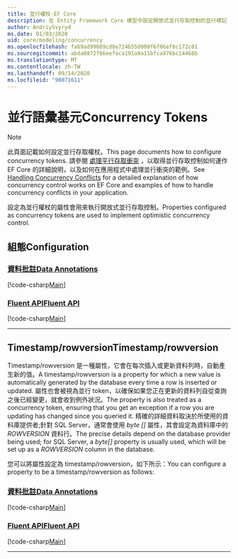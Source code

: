 ```yaml
---
title: 並行權杖-EF Core
description: 在 Entity Framework Core 模型中設定開放式並行存取控制的並行標記
author: AndriySvyryd
ms.date: 01/03/2020
uid: core/modeling/concurrency
ms.openlocfilehash: fab9ad99609cd8e724b550000f6f06ef8c172c81
ms.sourcegitcommit: abda0872f86eefeca191a9a11bfca976bc14468b
ms.translationtype: MT
ms.contentlocale: zh-TW
ms.lasthandoff: 09/14/2020
ms.locfileid: "90071611"
---
```

# <a name="concurrency-tokens"></a><span data-ttu-id="e644f-103">並行語彙基元</span><span class="sxs-lookup"><span data-stu-id="e644f-103">Concurrency Tokens</span></span>

> [!NOTE]
> <span data-ttu-id="e644f-104">此頁面記載如何設定並行存取權杖。</span><span class="sxs-lookup"><span data-stu-id="e644f-104">This page documents how to configure concurrency tokens.</span></span> <span data-ttu-id="e644f-105">請參閱 [處理平行存取衝突](xref:core/saving/concurrency) ，以取得並行存取控制如何運作 EF Core 的詳細說明，以及如何在應用程式中處理並行衝突的範例。</span><span class="sxs-lookup"><span data-stu-id="e644f-105">See [Handling Concurrency Conflicts](xref:core/saving/concurrency) for a detailed explanation of how concurrency control works on EF Core and examples of how to handle concurrency conflicts in your application.</span></span>

<span data-ttu-id="e644f-106">設定為並行權杖的屬性會用來執行開放式並行存取控制。</span><span class="sxs-lookup"><span data-stu-id="e644f-106">Properties configured as concurrency tokens are used to implement optimistic concurrency control.</span></span>

## <a name="configuration"></a><span data-ttu-id="e644f-107">組態</span><span class="sxs-lookup"><span data-stu-id="e644f-107">Configuration</span></span>

### <a name="data-annotations"></a>[<span data-ttu-id="e644f-108">資料批註</span><span class="sxs-lookup"><span data-stu-id="e644f-108">Data Annotations</span></span>](#tab/data-annotations)

[!code-csharp[Main](../../../samples/core/Modeling/DataAnnotations/Concurrency.cs?name=Concurrency&highlight=5)]

### <a name="fluent-api"></a>[<span data-ttu-id="e644f-109">Fluent API</span><span class="sxs-lookup"><span data-stu-id="e644f-109">Fluent API</span></span>](#tab/fluent-api)

[!code-csharp[Main](../../../samples/core/Modeling/FluentAPI/Concurrency.cs?name=Concurrency&highlight=5)]

***

## <a name="timestamprowversion"></a><span data-ttu-id="e644f-110">Timestamp/rowversion</span><span class="sxs-lookup"><span data-stu-id="e644f-110">Timestamp/rowversion</span></span>

<span data-ttu-id="e644f-111">Timestamp/rowversion 是一種屬性，它會在每次插入或更新資料列時，自動產生新的值。</span><span class="sxs-lookup"><span data-stu-id="e644f-111">A timestamp/rowversion is a property for which a new value is automatically generated by the database every time a row is inserted or updated.</span></span> <span data-ttu-id="e644f-112">屬性也會被視為並行 token，以確保如果您正在更新的資料列自從查詢之後已經變更，就會收到例外狀況。</span><span class="sxs-lookup"><span data-stu-id="e644f-112">The property is also treated as a concurrency token, ensuring that you get an exception if a row you are updating has changed since you queried it.</span></span> <span data-ttu-id="e644f-113">精確的詳細資料取決於所使用的資料庫提供者;針對 SQL Server，通常會使用 *byte []* 屬性，其會設定為資料庫中的 *ROWVERSION* 資料行。</span><span class="sxs-lookup"><span data-stu-id="e644f-113">The precise details depend on the database provider being used; for SQL Server, a *byte[]* property is usually used, which will be set up as a *ROWVERSION* column in the database.</span></span>

<span data-ttu-id="e644f-114">您可以將屬性設定為 timestamp/rowversion，如下所示：</span><span class="sxs-lookup"><span data-stu-id="e644f-114">You can configure a property to be a timestamp/rowversion as follows:</span></span>

### <a name="data-annotations"></a>[<span data-ttu-id="e644f-115">資料批註</span><span class="sxs-lookup"><span data-stu-id="e644f-115">Data Annotations</span></span>](#tab/data-annotations)

[!code-csharp[Main](../../../samples/core/Modeling/DataAnnotations/Timestamp.cs?name=Timestamp&highlight=7)]

### <a name="fluent-api"></a>[<span data-ttu-id="e644f-116">Fluent API</span><span class="sxs-lookup"><span data-stu-id="e644f-116">Fluent API</span></span>](#tab/fluent-api)

[!code-csharp[Main](../../../samples/core/Modeling/FluentAPI/Timestamp.cs?name=Timestamp&highlight=9,17)]

***
